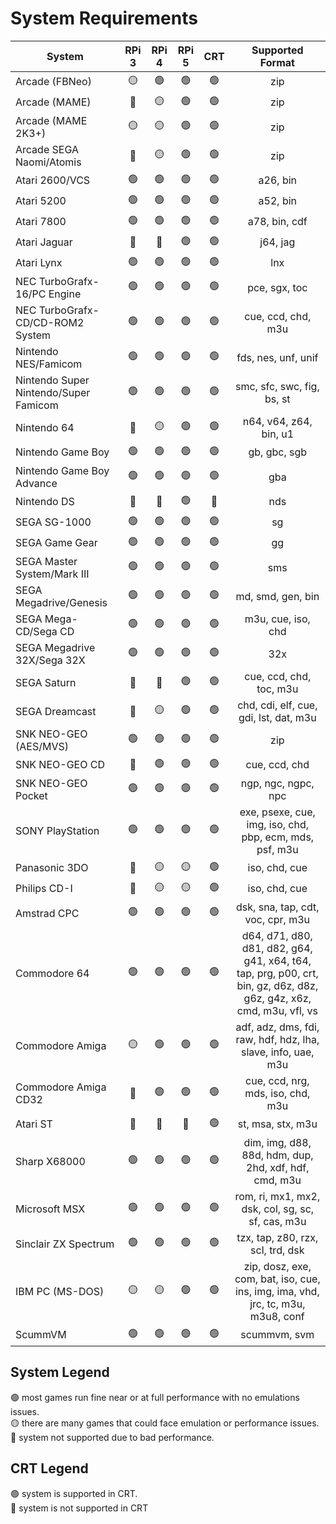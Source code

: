 # System Requirements

| System                                | RPi 3            | RPi 4            | RPi 5          | CRT            | Supported Format   |
| ------------------------------------- | :--------------: | :--------------: | :------------: | :------------: | :----------------: |
| Arcade (FBNeo)                        | :yellow_circle:  | :green_circle:  | :green_circle: | :green_circle: | zip |
| Arcade (MAME)                         | :red_circle:     | :yellow_circle:  | :green_circle: | :green_circle: | zip |
| Arcade (MAME 2K3+)                    | :yellow_circle:  | :yellow_circle:  | :green_circle: | :green_circle: | zip |
| Arcade SEGA Naomi/Atomis              | :red_circle:     | :yellow_circle:  | :green_circle: | :green_circle: | zip |
| Atari 2600/VCS                        | :green_circle:   | :green_circle:   | :green_circle: | :green_circle: | a26, bin |
| Atari 5200                            | :green_circle:   | :green_circle:   | :green_circle: | :green_circle: | a52, bin |
| Atari 7800                            | :green_circle:   | :green_circle:   | :green_circle: | :green_circle: | a78, bin, cdf |
| Atari Jaguar                          | :red_circle:     | :red_circle:     | :green_circle: | :green_circle: | j64, jag |
| Atari Lynx                            | :green_circle:   | :green_circle:   | :green_circle: | :green_circle: | lnx |
| NEC TurboGrafx-16/PC Engine           | :green_circle:   | :green_circle:   | :green_circle: | :green_circle: | pce, sgx, toc |
| NEC TurboGrafx-CD/CD-ROM2 System      | :green_circle:   | :green_circle:   | :green_circle: | :green_circle: | cue, ccd, chd, m3u |
| Nintendo NES/Famicom                  | :green_circle:   | :green_circle:   | :green_circle: | :green_circle: | fds, nes, unf, unif |
| Nintendo Super Nintendo/Super Famicom | :green_circle:   | :green_circle:   | :green_circle: | :green_circle: | smc, sfc, swc, fig, bs, st |
| Nintendo 64                           | :red_circle:     | :yellow_circle:  | :green_circle: | :green_circle: | n64, v64, z64, bin, u1 |
| Nintendo Game Boy                     | :green_circle:   | :green_circle:   | :green_circle: | :green_circle: | gb, gbc, sgb |
| Nintendo Game Boy Advance             | :green_circle:   | :green_circle:   | :green_circle: | :green_circle: | gba |
| Nintendo DS                           | :red_circle:     | :red_circle:     | :green_circle: | :red_circle:   | nds |
| SEGA SG-1000                          | :green_circle:   | :green_circle:   | :green_circle: | :green_circle: | sg |
| SEGA Game Gear                        | :green_circle:   | :green_circle:   | :green_circle: | :green_circle: | gg |
| SEGA Master System/Mark III           | :green_circle:   | :green_circle:   | :green_circle: | :green_circle: | sms |
| SEGA Megadrive/Genesis                | :green_circle:   | :green_circle:   | :green_circle: | :green_circle: | md, smd, gen, bin |
| SEGA Mega-CD/Sega CD                  | :green_circle:   | :green_circle:   | :green_circle: | :green_circle: | m3u, cue, iso, chd |
| SEGA Megadrive 32X/Sega 32X           | :green_circle:   | :green_circle:   | :green_circle: | :green_circle: | 32x |
| SEGA Saturn                           | :red_circle:     | :red_circle:     | :green_circle: | :green_circle: | cue, ccd, chd, toc, m3u |
| SEGA Dreamcast                        | :red_circle:     | :yellow_circle:  | :green_circle: | :green_circle: | chd, cdi, elf, cue, gdi, lst, dat, m3u |
| SNK NEO-GEO (AES/MVS)                 | :green_circle:   | :green_circle:   | :green_circle: | :green_circle: | zip |
| SNK NEO-GEO CD                        | :red_circle:     | :green_circle:   | :green_circle: | :green_circle: | cue, ccd, chd |
| SNK NEO-GEO Pocket                    | :green_circle:   | :green_circle:   | :green_circle: | :green_circle: | ngp, ngc, ngpc, npc |
| SONY PlayStation                      | :green_circle:   | :green_circle:   | :green_circle: | :green_circle: | exe, psexe, cue, img, iso, chd, pbp, ecm, mds, psf, m3u |
| Panasonic 3DO                         | :red_circle:     | :yellow_circle:  | :yellow_circle:| :green_circle: | iso, chd, cue |
| Philips CD-I                          | :red_circle:     | :yellow_circle:  | :yellow_circle:| :green_circle: | iso, chd, cue |
| Amstrad CPC                           | :green_circle:   | :green_circle:   | :green_circle: | :green_circle: | dsk, sna, tap, cdt, voc, cpr, m3u |
| Commodore 64                          | :green_circle:   | :green_circle:   | :green_circle: | :green_circle: | d64, d71, d80, d81, d82, g64, g41, x64, t64, tap, prg, p00, crt, bin, gz, d6z, d8z, g6z, g4z, x6z, cmd, m3u, vfl, vs |
| Commodore Amiga                       | :yellow_circle:   | :green_circle:  | :green_circle: | :green_circle: | adf, adz, dms, fdi, raw, hdf, hdz, lha, slave, info, uae, m3u |
| Commodore Amiga CD32                  | :red_circle:     | :green_circle:   | :green_circle: | :green_circle: | cue, ccd, nrg, mds, iso, chd, m3u |
| Atari ST                              | :red_circle:     | :red_circle:     | :red_circle:   | :green_circle: | st, msa, stx, m3u |
| Sharp X68000                          | :green_circle:   | :green_circle:   | :green_circle: | :green_circle: | dim, img, d88, 88d, hdm, dup, 2hd, xdf, hdf, cmd, m3u |
| Microsoft MSX                         | :green_circle:   | :green_circle:   | :green_circle: | :green_circle: | rom, ri, mx1, mx2, dsk, col, sg, sc, sf, cas, m3u |
| Sinclair ZX Spectrum                  | :green_circle:   | :green_circle:   | :green_circle: | :green_circle: | tzx, tap, z80, rzx, scl, trd, dsk |
| IBM PC (MS-DOS)                       | :yellow_circle:  | :yellow_circle:  | :green_circle: | :green_circle: | zip, dosz, exe, com, bat, iso, cue, ins, img, ima, vhd, jrc, tc, m3u, m3u8, conf |
| ScummVM                               | :green_circle:   | :green_circle:   | :green_circle: | :green_circle: | scummvm, svm |

## System Legend
:green_circle: most games run fine near or at full performance with no emulations issues.</br>
:yellow_circle: there are many games that could face emulation or performance issues.</br>
:red_circle: system not supported due to bad performance.</br>

## CRT Legend
:green_circle: system is supported in CRT.</br>
:red_circle: system is not supported in CRT